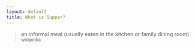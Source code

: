 ```yaml
---
layout: default
title: What is Supper?
---
```


>an informal meal (usually eaten in the kitchen or family dining room)
><small>wikipedia</small>

